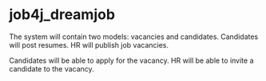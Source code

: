 # job4j_dreamjob

The system will contain two models: vacancies and candidates. Candidates will post resumes. HR will publish job vacancies.

Candidates will be able to apply for the vacancy. HR will be able to invite a candidate to the vacancy.